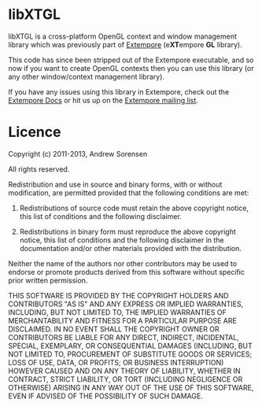 # libXTGL

libXTGL is a cross-platform OpenGL context and window management
library which was previously part of
[Extempore](http://extempore.moso.com.au) (e**XT**empore **GL**
library).

This code has since been stripped out of the Extempore executable, and
so now if you want to create OpenGL contexts then you can use this
library (or any other window/context management library).

If you have any issues using this library in Extempore, check out the
[Extempore Docs](http://benswift.me/extempore-docs) or hit us up on
the [Extempore mailing list](mailto:extemporelang@googlegroups.com).

# Licence

Copyright (c) 2011-2013, Andrew Sorensen

All rights reserved.

Redistribution and use in source and binary forms, with or without 
modification, are permitted provided that the following conditions are met:

1. Redistributions of source code must retain the above copyright notice, 
   this list of conditions and the following disclaimer.

2. Redistributions in binary form must reproduce the above copyright notice,
   this list of conditions and the following disclaimer in the documentation 
   and/or other materials provided with the distribution.

Neither the name of the authors nor other contributors may be used to endorse
or promote products derived from this software without specific prior written 
permission.

THIS SOFTWARE IS PROVIDED BY THE COPYRIGHT HOLDERS AND CONTRIBUTORS "AS IS" 
AND ANY EXPRESS OR IMPLIED WARRANTIES, INCLUDING, BUT NOT LIMITED TO, THE 
IMPLIED WARRANTIES OF MERCHANTABILITY AND FITNESS FOR A PARTICULAR PURPOSE 
ARE DISCLAIMED. IN NO EVENT SHALL THE COPYRIGHT OWNER OR CONTRIBUTORS BE 
LIABLE FOR ANY DIRECT, INDIRECT, INCIDENTAL, SPECIAL, EXEMPLARY, OR 
CONSEQUENTIAL DAMAGES (INCLUDING, BUT NOT LIMITED TO, PROCUREMENT OF 
SUBSTITUTE GOODS OR SERVICES; LOSS OF USE, DATA, OR PROFITS; OR BUSINESS 
INTERRUPTION) HOWEVER CAUSED AND ON ANY THEORY OF LIABILITY, WHETHER IN 
CONTRACT, STRICT LIABILITY, OR TORT (INCLUDING NEGLIGENCE OR OTHERWISE) 
ARISING IN ANY WAY OUT OF THE USE OF THIS SOFTWARE, EVEN IF ADVISED OF THE 
POSSIBILITY OF SUCH DAMAGE.
